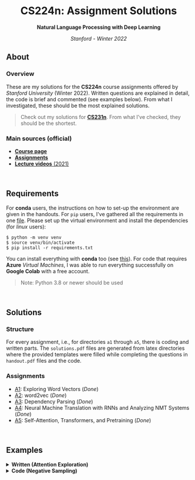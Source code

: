 <h1 align="center">CS224n: Assignment Solutions</h1>
<p align="center"><b>Natural Language Processing with Deep Learning</b></p>
<p align="center"><i>Stanford - Winter 2022</i></p>

## About

### Overview

These are my solutions for the **CS224n** course assignments offered by _Stanford University_ (Winter 2022). Written questions are explained in detail, the code is brief and commented (see examples below). From what I investigated, these should be the most explained solutions.

> Check out my solutions for **[CS231n](https://github.com/mantasu/cs231n)**. From what I've checked, they should be the shortest.

### Main sources (official)
* [**Course page**](http://web.stanford.edu/class/cs224n/index.html)
* [**Assignments**](http://web.stanford.edu/class/cs224n/index.html#schedule)
* [**Lecture videos** (2021)](https://www.youtube.com/playlist?list=PLoROMvodv4rOSH4v6133s9LFPRHjEmbmJ)

<br>

## Requirements
For **conda** users, the instructions on how to set-up the environment are given in the handouts. For `pip` users, I've gathered all the requirements in one [file](requirements.txt). Please set up the virtual environment and install the dependencies (for _linux_ users):

```shell
$ python -m venv venv
$ source venv/bin/activate
$ pip install -r requirements.txt
```

You can install everything with **conda** too (see [this](https://stackoverflow.com/questions/51042589/conda-version-pip-install-r-requirements-txt-target-lib)). For code that requires **Azure** _Virtual Machines_, I was able to run everything successfully on **Google Colab** with a free account.

> Note: Python 3.8 or newer should be used

<br>

## Solutions

### Structure

For every assignment, i.e., for directories `a1` through `a5`, there is coding and written parts. The `solutions.pdf` files are generated from latex directories where the provided templates were filled while completing the questions in `handout.pdf` files and the code.

### Assignments

* [A1](a1): Exploring Word Vectors (_Done_)
* [A2](a2): word2vec (_Done_)
* [A3](a3): Dependency Parsing (_Done_)
* [A4](a4): Neural Machine Translation with RNNs and Analyzing NMT Systems (_Done_)
* [A5](a5): Self-Attention, Transformers, and Pretraining (_Done_)

<br>

## Examples

<details><summary><b>Written (Attention Exploration)</b></summary>
<br>

**Question (b) ii.**

<hr>

<sub>
As before, let $v_a$ and $v_b$ be two value vectors corresponding to key vectors $k_a$ and $k_b$, respectively. Assume that <b>(1)</b> all key vectors are orthogonal, so $k_i^\top k_j = 0$ for all $i \neq j$; and <b>(2)</b> all key vectors have norm $1$ (recall that a vector $x$ has norm 1 iff $x^\top x = 1$). <b>Find an expression</b> for a query vector $q$ such that $c \approx \frac{1}{2}(v_a + v_b)$.<br>
<sub>
<b>Hint</b>: while the <i>softmax</i> function will never <i>exactly</i> average the two vectors, you can get close by using a large scalar multiple in the expression.
</sub></sub>

<hr>

<br>

**Answer**

<hr>

<sub>
Assume that $\mathbf{c}$ is approximated as follows:
</sub>

<sub>
$$\mathbf{c}\approx 0.5 \mathbf{v}_a + 0.5 \mathbf{v}_b$$
</sub>

<sub>
This means we want $\alpha_a\approx0.5$ and $\alpha_b\approx0.5$, which can be achieved when (whenever $i\ne a$ and $i\ne b$):
</sub>

<sub>
$$\mathbf{k}_a^{\top}\mathbf{q}\approx\mathbf{k}_b^{\top}\mathbf{q} \gg \mathbf{k}_i^{\top}\mathbf{q}$$
</sub>

<sub>
Like explained in the previous question, if the dot product is big, the probability mass will also be big and we want a balanced mass between $\alpha_a$ and $\alpha_b$. $\mathbf{q}$ will be largest for $\mathbf{k}_a$ and $\mathbf{k}_b$ when it is a large multiplicative of a vector that contains a component in $\mathbf{k}_a$ direction and in $\mathbf{k}_b$ direction:
</sub>

<sub>
$$\mathbf{q}=\beta(\mathbf{k}_a + \mathbf{k}_b),\quad\text{where } \beta \gg 0$$
</sub>

<sub>
Now, since the keys are orthogonal to each other, it is easy to see that:
</sub>

<sub>
$$\mathbf{k}_a^{\top}\mathbf{q}=\beta; \quad \mathbf{k}_b^{\top}\mathbf{q}=\beta; \quad \mathbf{k}_i^{\top}\mathbf{q}=0, \text{ whever }i\ne a\text{ and }i\ne b$$
</sub>

<sub>
Thus when we exponentiate, only $\exp(\beta)$ will matter, because $\exp(0)$ will be insignificant to the probability mass. We get that:
</sub>

<sub>
$$\alpha_a=\alpha_b=\frac{\exp(\beta)}{n-2 + 2\exp(\beta)}\approx\frac{\exp(\beta)}{2\exp(\beta)}\approx\frac{1}{2}, \text{ for }\beta \gg 0$$
</sub>

<hr>


</details>

<details><summary><b>Code (Negative Sampling)</b></summary>
<sub>

```python
def negSamplingLossAndGradient(
    centerWordVec,
    outsideWordIdx,
    outsideVectors,
    dataset,
    K=10
):
    """ Negative sampling loss function for word2vec models

    Implement the negative sampling loss and gradients for a centerWordVec
    and a outsideWordIdx word vector as a building block for word2vec
    models. K is the number of negative samples to take.

    Note: The same word may be negatively sampled multiple times. For
    example if an outside word is sampled twice, you shall have to
    double count the gradient with respect to this word. Thrice if
    it was sampled three times, and so forth.

    Arguments/Return Specifications: same as naiveSoftmaxLossAndGradient
    """

    # Negative sampling of words is done for you. Do not modify this if you
    # wish to match the autograder and receive points!
    negSampleWordIndices = getNegativeSamples(outsideWordIdx, dataset, K)
    indices = [outsideWordIdx] + negSampleWordIndices

    ### YOUR CODE HERE (~10 Lines)

    ### Please use your implementation of sigmoid in here.

    # We will multiply where same words are involved, avoiding recalculations
    un, idx, n_reps = np.unique(indices, return_index=True, return_counts=True)
    U_concat = outsideVectors[un]
    
    # For convenience
    n_reps[idx==0] *= -1
    U_concat[idx!=0] *= -1
    S = sigmoid(centerWordVec @ U_concat.T)
    
    # Find loss and derivatives w.r.t. v_c, U
    loss = -(np.abs(n_reps) * np.log(S)).sum()
    gradCenterVec = np.abs(n_reps) * (1 - S) @ -U_concat
    gradOutsideVecs = np.zeros_like(outsideVectors)
    gradOutsideVecs[un] = n_reps[:, None] * np.outer(1 - S, centerWordVec)

    ### END YOUR CODE

    return loss, gradCenterVec, gradOutsideVecs
```

</sub>
</details>
